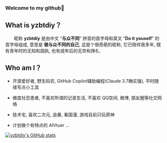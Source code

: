 ### Welcome to my github👋

<!--
**yzbtdiy/yzbtdiy** is a ✨ _special_ ✨ repository because its `README.md` (this file) appears on your GitHub profile.

Here are some ideas to get you started:

- 🔭 I’m currently working on ...
- 🌱 I’m currently learning ...
- 👯 I’m looking to collaborate on ...
- 🤔 I’m looking for help with ...
- 💬 Ask me about ...
- 📫 How to reach me: ...
- 😄 Pronouns: ...
- ⚡ Fun fact: ...
-->

## What is yzbtdiy？

&emsp;&emsp;昵称 **yzbtdiy** 是由中文 “**与众不同**” 拼音的首字母和英文 “**Do it youself**” 的首字母组成, 意思是 **做与众不同的自己**, 这是个很奇葩的昵称, 它已陪伴我多年, 既有青年时的无知和固执, 也有成年后的无奈和挣扎.

## Who am I？

* 开源爱好者, 野生码农, GitHub Copilot辅助编程(Claude 3.7确实强), 平时随缘写点小工具

* 微度社恐患者, 不喜欢所谓的记录生活, 不喜欢 QQ空间, 微博, 朋友圈等社交网络

* 技术宅, 喜欢二次元, 追番, 看国漫, 游戏目前只玩原神

* 计划做个有特点的 AIVtuer ...

[![yzbtdiy's GitHub stats](https://github-readme-stats.vercel.app/api?username=yzbtdiy)](https://github.com/anuraghazra/github-readme-stats)
